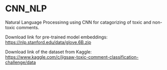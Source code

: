 # CNN_NLP
Natural Language Processinng using CNN for catagorizing of toxic and  non-toxic comments.

Download link for pre-trained model embeddings: https://nlp.stanford.edu/data/glove.6B.zip


Download link of the dataset from Kaggle: https://www.kaggle.com/c/jigsaw-toxic-comment-classification-challenge/data
